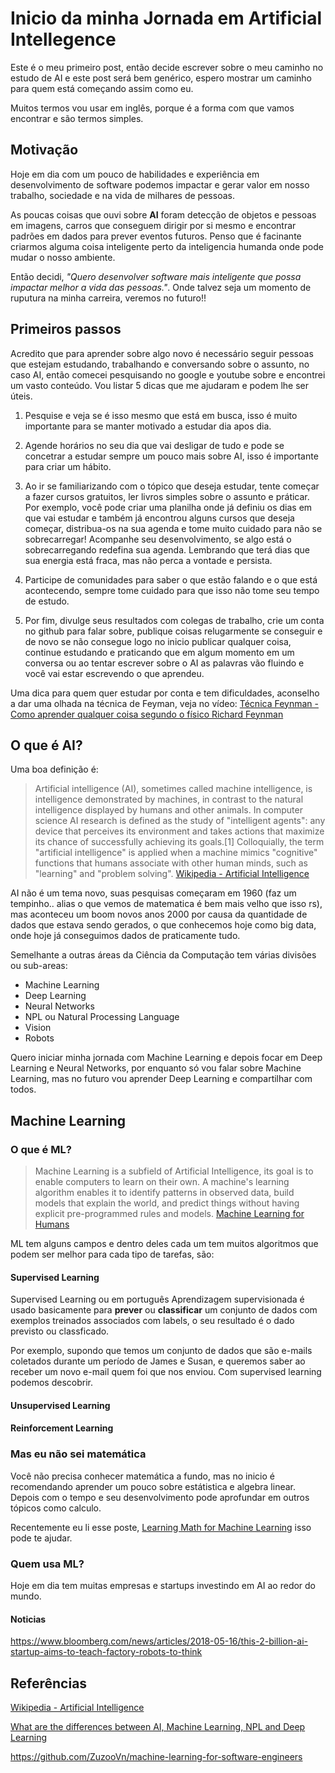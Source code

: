# Inicio da minha Jornada em Artificial Intellegence

Este é o meu primeiro post, então decide escrever sobre o meu caminho no estudo de AI e este post será bem genérico, espero mostrar um caminho para quem está começando assim como eu.

Muitos termos vou usar em inglês, porque é a forma com que vamos encontrar e são termos simples.

## Motivação 

Hoje em dia com um pouco de habilidades e experiência em desenvolvimento de software podemos impactar e gerar valor em nosso trabalho, sociedade e na vida de milhares de pessoas.

As poucas coisas que ouvi sobre **AI** foram detecção de objetos e pessoas em imagens, carros que conseguem dirigir por si mesmo e encontrar padrões em dados para prever eventos futuros. Penso que é facinante criarmos alguma coisa inteligente perto da inteligencia humanda onde pode mudar o nosso ambiente.

Então decidi, *"Quero desenvolver software mais inteligente que possa impactar melhor a vida das pessoas."*. Onde talvez seja um momento de ruputura na minha carreira, veremos no futuro!!  


## Primeiros passos

Acredito que para aprender sobre algo novo é necessário seguir pessoas que estejam estudando, trabalhando e conversando sobre o assunto, no caso AI, então comecei pesquisando no google e youtube sobre e encontrei um vasto conteúdo. Vou listar 5 dicas que me ajudaram e podem lhe ser úteis.

1. Pesquise e veja se é isso mesmo que está em busca, isso é muito importante para se manter motivado a estudar dia apos dia.

2. Agende horários no seu dia que vai desligar de tudo e pode se concetrar a estudar sempre um pouco mais sobre AI, isso é importante para criar um hábito.

3.  Ao ir se familiarizando com o tópico que deseja estudar, tente começar a fazer cursos gratuitos, ler livros simples sobre o assunto e práticar. Por exemplo, você pode criar uma planilha onde já definiu os dias em que vai estudar e também já encontrou alguns cursos que deseja começar, distribua-os na sua agenda e tome muito cuidado para não se sobrecarregar! Acompanhe seu desenvolvimento, se algo está o sobrecarregando redefina sua agenda. Lembrando que terá dias que sua energia está fraca, mas não perca a vontade e persista.

4. Participe de comunidades para saber o que estão falando e o que está acontecendo, sempre tome cuidado para que isso não tome seu tempo de estudo.

5. Por fim, divulge seus resultados com colegas de trabalho, crie um conta no github para falar sobre, publique coisas relugarmente se conseguir e de novo se não consegue logo no inicio publicar qualquer coisa, continue estudando e praticando que em algum momento em um conversa ou ao tentar escrever sobre o AI as palavras vão fluindo e você vai estar escrevendo o que aprendeu.

Uma dica para quem quer estudar por conta e tem dificuldades, aconselho a dar uma olhada na técnica de Feyman, veja no vídeo: [Técnica Feynman - Como aprender qualquer coisa segundo o físico Richard Feynman](https://www.youtube.com/watch?v=bOvk7-y6TCg)

## O que é AI?

Uma boa definição é:
 
> Artificial intelligence (AI), sometimes called machine intelligence, is intelligence demonstrated by machines, in contrast to the natural intelligence displayed by humans and other animals. In computer science AI research is defined as the study of "intelligent agents": any device that perceives its environment and takes actions that maximize its chance of successfully achieving its goals.[1] Colloquially, the term "artificial intelligence" is applied when a machine mimics "cognitive" functions that humans associate with other human minds, such as "learning" and "problem solving".
> [Wikipedia - Artificial Intelligence]

AI não é um tema novo, suas pesquisas começaram em 1960 (faz um tempinho.. alias o que vemos de matematica é bem mais velho que isso rs), mas aconteceu um boom novos anos 2000 por causa da quantidade de dados que estava sendo gerados, o que conhecemos hoje como big data, onde hoje já conseguimos dados de praticamente tudo.

Semelhante a outras áreas da Ciência da Computação tem várias divisões ou sub-areas:

- Machine Learning 
- Deep Learning
- Neural Networks
- NPL ou Natural Processing Language
- Vision
- Robots

Quero iniciar minha jornada com Machine Learning e depois focar em Deep Learning e Neural Networks, por enquanto só vou falar sobre Machine Learning, mas no futuro vou aprender Deep Learning e compartilhar com todos.

## Machine Learning

### O que é ML?

> Machine Learning is a subfield of Artificial Intelligence, its goal is to enable computers to learn on their own. A machine's learning algorithm enables it to identify patterns in observed data, build models that explain the world, and predict things without having explicit pre-programmed rules and models.
> [Machine Learning for Humans]

ML tem alguns campos e dentro deles cada um tem muitos algoritmos que podem ser melhor para cada tipo de tarefas, são:

#### Supervised Learning

Supervised Learning ou em português Aprendizagem supervisionada é usado basicamente para **prever** ou **classificar** um conjunto de dados com exemplos treinados associados com labels, o seu resultado é o dado previsto ou classficado.

Por exemplo, supondo que temos um conjunto de dados que são e-mails coletados durante um período de James e Susan, e queremos saber ao receber um novo e-mail quem foi que nos enviou. Com supervised learning podemos descobrir.

#### Unsupervised Learning 

#### Reinforcement Learning

### Mas eu não sei matemática

Você não precisa conhecer matemática a fundo, mas no inicio é recomendando aprender um pouco sobre estátistica e algebra linear. Depois com o tempo e seu desenvolvimento pode aprofundar em outros tópicos como calculo.

Recentemente eu li esse poste, [Learning Math for Machine Learning](https://blog.ycombinator.com/learning-math-for-machine-learning/) isso pode te ajudar.


### Quem usa ML?

Hoje em dia tem muitas empresas e startups investindo em AI ao redor do mundo.

#### Noticias

https://www.bloomberg.com/news/articles/2018-05-16/this-2-billion-ai-startup-aims-to-teach-factory-robots-to-think


## Referências

[Wikipedia - Artificial Intelligence]

[What are the differences between AI, Machine Learning, NPL and Deep Learning](https://www.forbes.com/sites/quora/2016/09/23/what-are-the-differences-between-ai-machine-learning-nlp-and-deep-learning/#193ae2b9274f) 

https://github.com/ZuzooVn/machine-learning-for-software-engineers

[Wikipedia - Artificial Intelligence]:https://en.wikipedia.org/wiki/Artificial_intelligence
[Machine Learning for Humans]:https://medium.com/machine-learning-for-humans/why-machine-learning-matters-6164faf1df12
